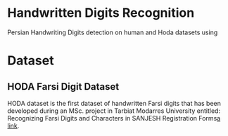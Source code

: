 # Handwritten Digits Recognition
Persian Handwriting Digits detection on human and Hoda datasets using 
# Dataset
## HODA Farsi Digit Dataset
HODA dataset is the first dataset of handwritten Farsi digits that has been developed during an MSc. project in Tarbiat Modarres University entitled: Recognizing Farsi Digits and Characters in SANJESH Registration Forms[a link](http://farsiocr.ir).
